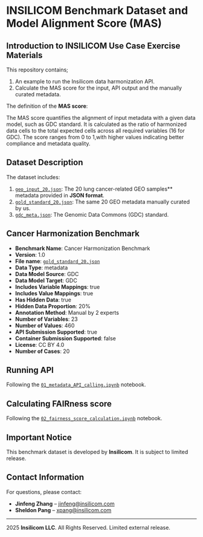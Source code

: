 # INSILICOM Benchmark Dataset and Model Alignment Score (MAS)

## Introduction to INSILICOM Use Case Exercise Materials

This repository contains;

1. An example to run the Insilicom data harmonization API.
2. Calculate the MAS score for the input, API output and the manually curated metadata.

The definition of the **MAS score**:

The MAS score quantifies the alignment of input metadata with a given data model, such as GDC standard. It is calculated as the ratio of harmonized data cells to the total expected cells across all required variables (16 for GDC). The score ranges from 0 to 1,with higher values indicating better compliance and metadata quality.

## Dataset Description

The dataset includes:

1. [`geo_input_20.json`](./data/geo_input_20.json): The 20 lung cancer-related GEO samples** metadata provided in **JSON format**.
2. [`gold_standard_20.json`](./data/gold_standard_20.json): The same 20 GEO metadata manually curated by us.
3. [`gdc_meta.json`](./data/gdc_meta.json): The Genomic Data Commons (GDC) standard.


## Cancer Harmonization Benchmark

- **Benchmark Name**: Cancer Harmonization Benchmark
- **Version**: 1.0
- **File name**: [`gold_standard_20.json`](./data/gold_standard_20.json)
- **Data Type**: metadata
- **Data Model Source**: GDC
- **Data Model Target**: GDC
- **Includes Variable Mappings**: true
- **Includes Value Mappings**: true
- **Has Hidden Data**: true
- **Hidden Data Proportion**: 20%
- **Annotation Method**: Manual by 2 experts
- **Number of Variables**: 23
- **Number of Values**: 460
- **API Submission Supported**: true
- **Container Submission Supported**: false
- **License**: CC BY 4.0
- **Number of Cases**: 20


## Running API

Following the [`01_metadata_API_calling.ipynb`](./src/01_metadata_API_calling.ipynb) notebook.

## Calculating FAIRness score

Following the [`02_fairness_score_calculation.ipynb`](./src/02_fairness_score_calculation_simple.ipynb) notebook.

## Important Notice

This benchmark dataset is developed by **Insilicom**. It is subject to limited release.


## Contact Information

For questions, please contact:

- **Jinfeng Zhang** – [jinfeng@insilicom.com](mailto:jinfeng@insilicom.com)
- **Sheldon Pang** – [xpang@insilicom.com](mailto:xpang@insilicom.com)

---

2025 **Insilicom LLC**. All Rights Reserved.
Limited external release.
